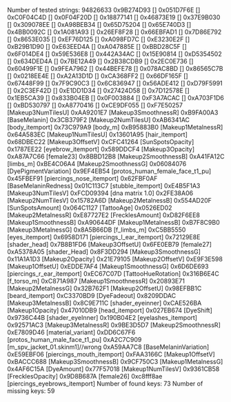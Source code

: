 Number of tested strings: 94826633
0x9B274D93 []
0x051D7F6E []
0xC0F04C4D []
0x0F04F20D []
0x18877141 []
0x46873E19 []
0x37E9B030 []
0x309078EE []
0xA98BEB34 []
0x65D75204 []
0x65E740D3 []
0x4BB0092C []
0x1A081A93 []
0x26EF8F28 []
0x66EBFAD1 []
0x7D86E792 []
0x8653E035 []
0xEF76D125 []
0xA098FD7C []
0xE3230E2F []
0xB29B1D90 []
0xE63EED4A []
0xA047885E []
0xBBD28C5F []
0x6F014DE4 []
0x59E536E8 []
0x442A34AC []
0x15E90814 []
0xD5354502 []
0x634DED4A []
0x7BE12A49 []
0x2B38CDB9 []
0x2EC0E736 []
0x60499F1E []
0x9FEA7962 []
0x44BEFE78 []
0x078AC8BD []
0x86565C7B []
0x0218EE4E []
0xA2A13D1D []
0xCA368FF2 []
0x66DF165F []
0x67448F99 []
0x7F9C90C3 []
0x6C836947 []
0x56ADE412 []
0xD79F5991 []
0x2C3EF42D []
0xE1DD1D34 []
0x27424D58 []
0x7D12578E []
0x1EB5CA39 []
0x833B04EB []
0x0F003884 []
0xF3A7ACAC []
0xA703F1D6 []
0xBD530797 []
0xA8770416 []
0xCE9DF055 []
0xF7E50257 [Makeup3NumTilesU]
0xAA9201E7 [Makeup3SmoothnessR]
0xB9FA00A3 [BaseMelanin]
0x3CB379F2 [Makeup2NumTilesU]
0xAB6341AC [body_itemport]
0x73C979A9 [body_m]
0xB95883B0 [Makeup1MetalnessR]
0x64A583EC [Makeup1NumTilesU]
0x13601A95 [hair_itemport]
0x68DBEC22 [Makeup3OffsetV]
0xCFC41264 [SunSpotsOpacity]
0x1787EE22 [eyebrow_itemport]
0x589DDCF4 [Makeup3Opacity]
0xA87A7C66 [female23]
0x8BBD12B8 [Makeup2SmoothnessB]
0xA41FA12C [limbs_m]
0xBE4C06A4 [Makeup2SmoothnessG]
0x06084076 [DyePigmentVariation]
0x9EF4EB54 [protos_human_female_face_t1_pu]
0x45FBEF91 [piercings_nose_itemport]
0x62FBF0AF [BaseMelaninRedness]
0x01C113C7 [stubble_itemport]
0xE4B5F1A3 [Makeup3NumTilesV]
0xFCD09394 [dna matrix 1.0]
0x2FE38A06 [Makeup2NumTilesV]
0x15782A6D [Makeup2MetalnessB]
0x554AD20F [SunSpotsAmount]
0x064C1127 [TattooAge]
0x0526ED02 [Makeup2MetalnessR]
0xE87727E2 [FrecklesAmount]
0xD82F6EE8 [Makeup1SmoothnessB]
0xA90644DF [Makeup1MetalnessB]
0xB7F8C9B0 [Makeup3MetalnessG]
0x8A5B66DB [f_limbs_m]
0xC5BB5550 [eyes_itemport]
0x6958D171 [piercings_l_ear_itemport]
0x72129E8E [shader_head]
0x7B8B1FD6 [Makeup3OffsetU]
0x6FE0EB79 [female27]
0xA5378A05 [shader_Head]
0x8F3DD294 [Makeup3SmoothnessG]
0x11A1A1D3 [Makeup2Opacity]
0x21E79105 [Makeup2OffsetV]
0xE9F3E598 [Makeup1OffsetU]
0xEDDE7AF4 [Makeup1SmoothnessG]
0x6D6DE693 [piercings_r_ear_itemport]
0xEC67C07D [TattooHueRotation]
0x316B6E4C [f_torso_m]
0xC871A987 [Makeup1SmoothnessR]
0x20893E71 [Makeup2MetalnessG]
0x32B762F1 [Makeup2OffsetU]
0x98EFBB1C [beard_itemport]
0xC3370BD9 [DyeFadeout]
0x8209DDAC [Makeup3MetalnessB]
0x8C9E711C [shader_eyeinner]
0xCAE526BA [Makeup1Opacity]
0x47010DB9 [head_itemport]
0x027EB674 [DyeShift]
0x9736C44B [shader_eyeInner]
0x190B04E2 [eyelashes_itemport]
0x92571AC3 [Makeup3MetalnessR]
0x9BE3D5D7 [Makeup2SmoothnessR]
0xE7809D46 [material_variant]
0xDD6C67F6 [protos_human_male_face_t1_pu]
0xA2C7C909 [m_spv_jacket_01.skinm1]//wrong
0xA59AA7C8 [BaseMelaninVariation]
0xE59EBF06 [piercings_mouth_itemport]
0xFAA3166C [Makeup1OffsetV]
0xBACCC688 [Makeup3SmoothnessB]
0x9CF750C3 [Makeup1MetalnessG]
0x4AF6C15A [DyeAmount]
0x77F57018 [Makeup1NumTilesV]
0x9361CB58 [FrecklesOpacity]
0x9D8B687A [female26]
0xc8fff8ae [piercings_eyebrows_itemport]
Number of found keys: 73
Number of missing keys: 59